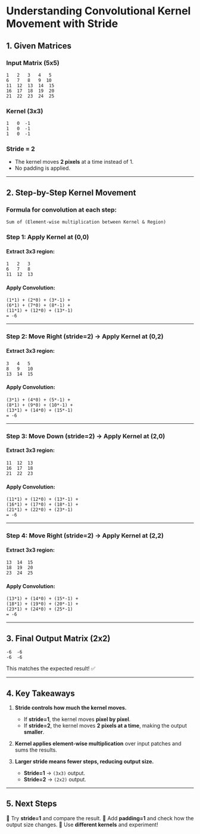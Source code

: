 # Understanding Convolutional Kernel Movement with Stride

## **1. Given Matrices**

### **Input Matrix (5x5)**
```
1   2   3   4   5
6   7   8   9  10
11  12  13  14  15
16  17  18  19  20
21  22  23  24  25
```

### **Kernel (3x3)**
```
1   0  -1
1   0  -1
1   0  -1
```

### **Stride = 2**
- The kernel moves **2 pixels** at a time instead of 1.
- No padding is applied.

---

## **2. Step-by-Step Kernel Movement**

### **Formula for convolution at each step:**
```
Sum of (Element-wise multiplication between Kernel & Region)
```

### **Step 1: Apply Kernel at (0,0)**
#### **Extract 3x3 region:**
```
1   2   3
6   7   8
11  12  13
```
#### **Apply Convolution:**
```
(1*1) + (2*0) + (3*-1) +
(6*1) + (7*0) + (8*-1) +
(11*1) + (12*0) + (13*-1)
= -6
```

---

### **Step 2: Move Right (stride=2) → Apply Kernel at (0,2)**
#### **Extract 3x3 region:**
```
3   4   5
8   9   10
13  14  15
```
#### **Apply Convolution:**
```
(3*1) + (4*0) + (5*-1) +
(8*1) + (9*0) + (10*-1) +
(13*1) + (14*0) + (15*-1)
= -6
```

---

### **Step 3: Move Down (stride=2) → Apply Kernel at (2,0)**
#### **Extract 3x3 region:**
```
11  12  13
16  17  18
21  22  23
```
#### **Apply Convolution:**
```
(11*1) + (12*0) + (13*-1) +
(16*1) + (17*0) + (18*-1) +
(21*1) + (22*0) + (23*-1)
= -6
```

---

### **Step 4: Move Right (stride=2) → Apply Kernel at (2,2)**
#### **Extract 3x3 region:**
```
13  14  15
18  19  20
23  24  25
```
#### **Apply Convolution:**
```
(13*1) + (14*0) + (15*-1) +
(18*1) + (19*0) + (20*-1) +
(23*1) + (24*0) + (25*-1)
= -6
```

---

## **3. Final Output Matrix (2x2)**
```
-6  -6
-6  -6
```
This matches the expected result! ✅

---

## **4. Key Takeaways**
1. **Stride controls how much the kernel moves.**
   - If **stride=1**, the kernel moves **pixel by pixel**.
   - If **stride=2**, the kernel moves **2 pixels at a time**, making the output **smaller**.
   
2. **Kernel applies element-wise multiplication** over input patches and sums the results.

3. **Larger stride means fewer steps, reducing output size.**
   - **Stride=1** → `(3x3)` output.
   - **Stride=2** → `(2x2)` output.

---

## **5. Next Steps**
🔹 Try **stride=1** and compare the result.
🔹 Add **padding=1** and check how the output size changes.
🔹 Use **different kernels** and experiment!



